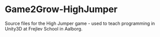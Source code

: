 # Game2Grow-HighJumper
Source files for the High Jumper game - used to teach programming in Unity3D at Frejlev School in Aalborg.
